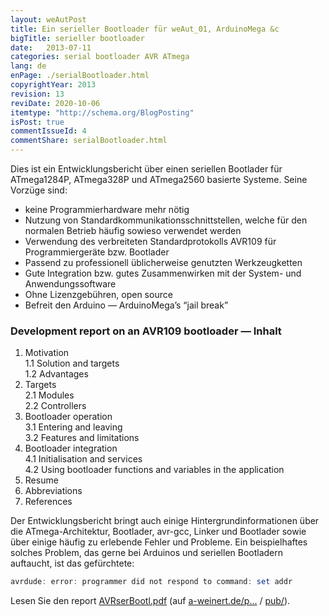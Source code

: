 ```yaml
---
layout: weAutPost
title: Ein serieller Bootloader für weAut_01, ArduinoMega &c
bigTitle: serieller bootloader
date:   2013-07-11
categories: serial bootloader AVR ATmega
lang: de
enPage: ./serialBootloader.html 
copyrightYear: 2013
revision: 13
reviDate: 2020-10-06
itemtype: "http://schema.org/BlogPosting"
isPost: true
commentIssueId: 4
commentShare: serialBootloader.html
---
```


Dies ist ein Entwicklungsbericht über einen seriellen Bootlader für
ATmega1284P, ATmega328P und ATmega2560 <!--more-->basierte Systeme.
Seine Vorzüge sind:

- keine Programmierhardware mehr nötig
- Nutzung von Standardkommunikationsschnittstellen, welche für den normalen 
  Betrieb häufig sowieso verwendet werden
- Verwendung des verbreiteten Standardprotokolls AVR109 für 
  Programmiergeräte bzw. Bootlader
- Passend zu professionell üblicherweise genutzten Werkzeugketten
- Gute Integration bzw. gutes Zusammenwirken mit der System- und
  Anwendungssoftware
- Ohne Lizenzgebühren, open source
- Befreit den Arduino — ArduinoMega’s “jail break”

### Development report on an AVR109 bootloader — Inhalt
1. Motivation<br />
   1.1   Solution and targets<br />
   1.2   Advantages
2. Targets<br />
   2.1   Modules<br />
   2.2   Controllers
3. Bootloader operation<br />
   3.1   Entering and leaving<br />
   3.2   Features and limitations
4. Bootloader integration<br />
   4.1  Initialisation and services<br />
   4.2   Using bootloader functions and variables in the application
5.   Resume
6.   Abbreviations
7.   References

Der Entwicklungsbericht bringt auch einige Hintergrundinformationen
über die ATmega-Architektur, Bootlader, avr-gcc, Linker und Bootlader
sowie über einige häufig zu erlebende Fehler und Probleme. Ein
beispielhaftes solches Problem, das gerne bei Arduinos und seriellen
Bootladern auftaucht, ist das gefürchtete: 
```powershell
avrdude: error: programmer did not respond to command: set addr
```
Lesen Sie den report
[AVRserBootl.pdf](https://a-weinert.de/pub/AVRserBootl.pdf "full paper") (auf
[a-weinert.de/p...](https://a-weinert.de/publication_en.html "einige Publikationen von  Albrecht Weinert") 
/ [pub/](https://a-weinert.de/pub/ "download")).